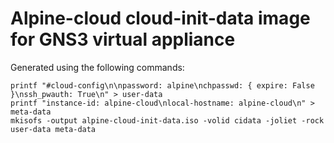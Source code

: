 # Alpine-cloud cloud-init-data image for GNS3 virtual appliance

Generated using the following commands:

```
printf "#cloud-config\n\npassword: alpine\nchpasswd: { expire: False }\nssh_pwauth: True\n" > user-data
printf "instance-id: alpine-cloud\nlocal-hostname: alpine-cloud\n" > meta-data
mkisofs -output alpine-cloud-init-data.iso -volid cidata -joliet -rock user-data meta-data
```

